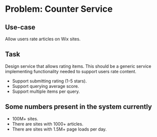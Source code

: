 # Problem: Counter Service

## Use-case
Allow users rate articles on Wix sites.

## Task
Design service that allows rating items. This should be a generic service implementing functionality needed to support users rate content.
- Support submitting rating (1-5 stars).
- Support querying average score.
- Support multiple items per query.

## Some numbers present in the system currently
- 100M+ sites.
- There are sites with 1000+ articles.
- There are sites with 1.5M+ page loads per day.

